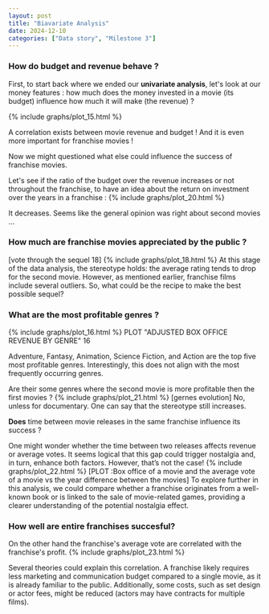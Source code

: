 ```yaml
---
layout: post
title: "Biavariate Analysis"
date: 2024-12-10
categories: ["Data story", "Milestone 3"]
---
```


### How do budget and revenue behave ?
First, to start back where we ended our **univariate analysis**, let's look at our money features : how much does the money invested in a movie (its budget) influence how much it will make (the revenue) ? 

{% include graphs/plot_15.html %}

A correlation exists between movie revenue and budget ! And it is even more important for franchise movies !

Now we might questioned what else could influence the success of franchise movies. 

Let's see if the ratio of the budget over the revenue increases or not throughout the franchise, to have an idea about the return on investment over the years in a franchise : 
{% include graphs/plot_20.html %}

It decreases. Seems like the general opinion was right about second movies ...

### How much are franchise movies appreciated by the public ?


[vote through the sequel 18]
{% include graphs/plot_18.html %}
At this stage of the data analysis, the stereotype holds: the average rating tends to drop for the second movie. However, as mentioned earlier, franchise films include several outliers. So, what could be the recipe to make the best possible sequel?

### What are the most profitable genres ? 
{% include graphs/plot_16.html %}
PLOT "ADJUSTED BOX OFFICE REVENUE BY GENRE" 16

Adventure, Fantasy, Animation, Science Fiction, and Action are the top five most profitable genres. Interestingly, this does not align with the most frequently occurring genres. 

Are their some genres where the second movie is more profitable then the first movies ? 
{% include graphs/plot_21.html %}
[gernes evolution]
No, unless for documentary. One can say that the stereotype still increases. 


**Does** time between movie releases in the same franchise influence its success ? 

One might wonder whether the time between two releases affects revenue or average votes. It seems logical that this gap could trigger nostalgia and, in turn, enhance both factors. However, that’s not the case!
{% include graphs/plot_22.html %}
[PLOT :Box office of a movie and the average vote of a movie vs the year difference between the movies]
To explore further in this analysis, we could compare whether a franchise originates from a well-known book or is linked to the sale of movie-related games, providing a clearer understanding of the potential nostalgia effect.

### How well are entire franchises succesful? 
On the other hand the franchise's average vote are correlated with the franchise's profit.
{% include graphs/plot_23.html %}


Several theories could explain this correlation. A franchise likely requires less marketing and communication budget compared to a single movie, as it is already familiar to the public. Additionally, some costs, such as set design or actor fees, might be reduced (actors may have contracts for multiple films).











